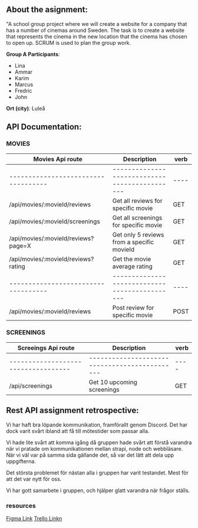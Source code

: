 ## About the asignment:

"A school group project where we will create a website for a company that has a number of cinemas around Sweden.
The task is to create a website that represents the cinema in the new location that the cinema has chosen to open up.
SCRUM is used to plan the group work.

**Group A Participants**:
- Lina
- Ammar
- Karim
- Marcus
- Fredric
- John

**Ort (city)**: Luleå

## API Documentation:

### MOVIES

| **Movies** Api route | Description | verb |
| ----------------------------------- | --------------------------------------------- | ---- |
| ----------------------------------- | --------------------------------------------- | ---- |
| /api/movies/:movieId/reviews | Get all reviews for specific movie | GET |
| /api/movies/:movieId/screenings | Get all screenings for specific movie | GET |
| /api/movies/:movieId/reviews?page=X | Get  only 5 reviews from a specific movieId | GET |
| /api/movies/:movieId/reviews?rating | Get the movie average rating | GET |
| ----------------------------------- | --------------------------------------------- | ---- |
| /api/movies/:movieId/reviews | Post review for specific movie| POST |

### SCREENINGS

| **Screeings** Api route | Description | verb |
| ----------------------------------- | --------------------------------------------- | ---- |
| ----------------------------------- | --------------------------------------------- | ---- |
| /api/screenings | Get 10 upcoming screenings | GET |


## Rest API assignment retrospective:

Vi har haft bra löpande kommunikation, framförallt genom Discord.
Det har dock varit svårt ibland att få till mötestider som passar alla.

Vi hade lite svårt att komma igång då gruppen hade svårt att förstå varandra när vi pratade om kommunikationen mellan strapi, node och webbläsare.
När vi väl var på samma sida gällande det, så var det lätt att dela upp uppgifterna.

Det största problemet för nästan alla i gruppen har varit testandet. Mest för att det var nytt för oss.

Vi har gott samarbete i gruppen, och hjälper glatt varandra när frågor ställs.


### resources
[Figma Link](https://www.figma.com/file/hwAMfoHaiLQgxCkEvLuuoA/KinoRestUppgift?node-id=0%3A1)
[Trello Linkn](https://trello.com/b/63vmxs4r/kanban-kino)

